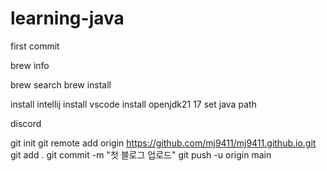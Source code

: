 # learning-java
first commit

brew info

brew search
brew install

install intellij
install vscode
install openjdk21 17
set java path

discord

git init
git remote add origin https://github.com/mj9411/mj9411.github.io.git
git add .
git commit -m "첫 블로그 업로드"
git push -u origin main
